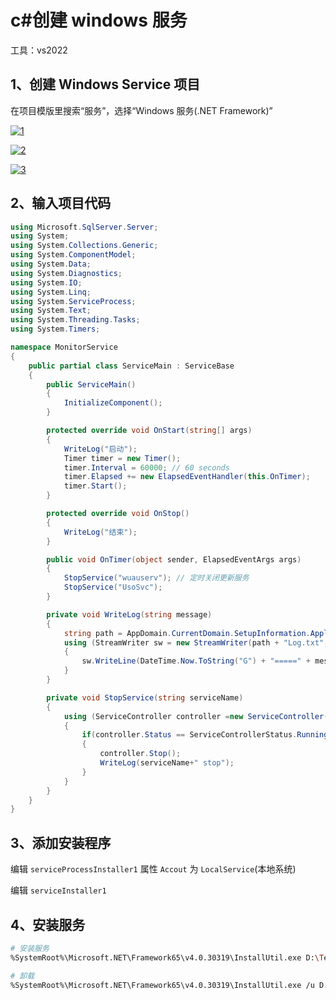 # c#创建 windows 服务

工具：vs2022

## 1、创建 Windows Service 项目

在项目模版里搜索“服务”，选择“Windows 服务(.NET Framework)”

<a data-fancybox title="1" href="/blog/img/article/c#/1.jpg"><img :src="$withBase('/img/article/c#/1.jpg')" alt="1"></a>

<a data-fancybox title="2" href="/blog/img/article/c#/2.jpg"><img :src="$withBase('/img/article/c#/2.jpg')" alt="2"></a>

<a data-fancybox title="3" href="/blog/img/article/c#/3.jpg"><img :src="$withBase('/img/article/c#/3.jpg')" alt="3"></a>

## 2、输入项目代码

```c#
using Microsoft.SqlServer.Server;
using System;
using System.Collections.Generic;
using System.ComponentModel;
using System.Data;
using System.Diagnostics;
using System.IO;
using System.Linq;
using System.ServiceProcess;
using System.Text;
using System.Threading.Tasks;
using System.Timers;

namespace MonitorService
{
    public partial class ServiceMain : ServiceBase
    {
        public ServiceMain()
        {
            InitializeComponent();
        }

        protected override void OnStart(string[] args)
        {
            WriteLog("启动");
            Timer timer = new Timer();
            timer.Interval = 60000; // 60 seconds
            timer.Elapsed += new ElapsedEventHandler(this.OnTimer);
            timer.Start();
        }

        protected override void OnStop()
        {
            WriteLog("结束");
        }

        public void OnTimer(object sender, ElapsedEventArgs args)
        {
            StopService("wuauserv"); // 定时关闭更新服务
            StopService("UsoSvc");
        }

        private void WriteLog(string message)
        {
            string path = AppDomain.CurrentDomain.SetupInformation.ApplicationBase;
            using (StreamWriter sw = new StreamWriter(path + "Log.txt", true))
            {
                sw.WriteLine(DateTime.Now.ToString("G") + "=====" + message);
            }
        }

        private void StopService(string serviceName)
        {
            using (ServiceController controller =new ServiceController(serviceName))
            {
                if(controller.Status == ServiceControllerStatus.Running)
                {
                    controller.Stop();
                    WriteLog(serviceName+" stop");
                }
            }
        }
    }
}
```

## 3、添加安装程序

编辑 `serviceProcessInstaller1` 属性 `Accout` 为 `LocalService`(本地系统)

编辑 `serviceInstaller1`

## 4、安装服务

```bash
# 安装服务
%SystemRoot%\Microsoft.NET\Framework65\v4.0.30319\InstallUtil.exe D:\TestService.exe

# 卸载
%SystemRoot%\Microsoft.NET\Framework65\v4.0.30319\InstallUtil.exe /u D:\TestService.exe
```
